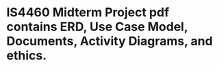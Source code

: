 # IS4460 Midterm Project pdf contains ERD, Use Case Model, Documents, Activity Diagrams, and ethics.

